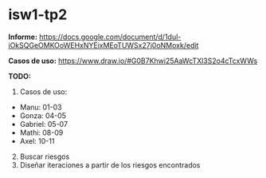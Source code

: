 # isw1-tp2

**Informe:** https://docs.google.com/document/d/1dul-iOkSQGeOMKOoWEHxNYEixMEoTUWSx27j0oNMoxk/edit

**Casos de uso:** https://www.draw.io/#G0B7Khwi25AaWcTXl3S2o4cTcxWWs 

**TODO:**

1. Casos de uso:
 * Manu: 01-03
 * Gonza: 04-05
 * Gabriel: 05-07
 * Mathi: 08-09
 * Axel: 10-11
2. Buscar riesgos
3. Diseñar iteraciones a partir de los riesgos encontrados
